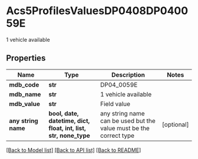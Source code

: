 # Acs5ProfilesValuesDP0408DP040059E

1 vehicle available

## Properties
Name | Type | Description | Notes
------------ | ------------- | ------------- | -------------
**mdb_code** | **str** | DP04_0059E | 
**mdb_name** | **str** | 1 vehicle available | 
**mdb_value** | **str** | Field value | 
**any string name** | **bool, date, datetime, dict, float, int, list, str, none_type** | any string name can be used but the value must be the correct type | [optional]

[[Back to Model list]](../README.md#documentation-for-models) [[Back to API list]](../README.md#documentation-for-api-endpoints) [[Back to README]](../README.md)


